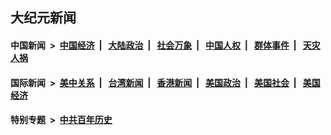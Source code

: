 ## 大纪元新闻

#### 中国新闻 &nbsp;>&nbsp; [中国经济](indexes/ncid283/README.md?09281245) &nbsp;| &nbsp; [大陆政治](indexes/ncid277/README.md?09281245) &nbsp;| &nbsp; [社会万象](indexes/ncid282/README.md?09281245) &nbsp;| &nbsp; [中国人权](indexes/ncid278/README.md?09281245) &nbsp;| &nbsp; [群体事件](indexes/ncid279/README.md?09281245) &nbsp;| &nbsp; [天灾人祸](indexes/ncid280/README.md?09281245)

#### 国际新闻 &nbsp;>&nbsp; [美中关系](indexes/nf1412576/README.md?09281245) &nbsp;| &nbsp; [台湾新闻](indexes/ncid1349361/README.md?09281245) &nbsp;| &nbsp; [香港新闻](indexes/ncid1349362/README.md?09281245) &nbsp;| &nbsp; [美国政治](indexes/ncid1078159/README.md?09281245) &nbsp;| &nbsp; [美国社会](indexes/ncid1078160/README.md?09281245) &nbsp;| &nbsp; [美国经济](indexes/ncid1078158/README.md?09281245)

#### 特别专题 &nbsp;>&nbsp; [中共百年历史](https://github.com/epoch-news/epoch-special/blob/master/README.md?09281245)  
